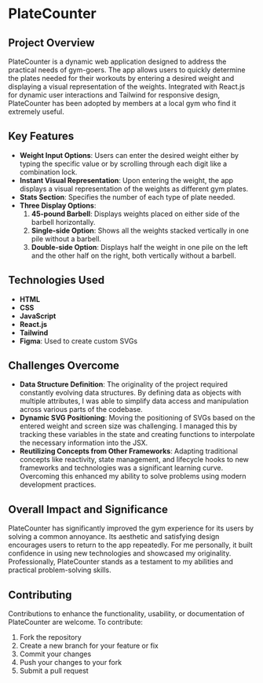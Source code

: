 # PlateCounter

## Project Overview
PlateCounter is a dynamic web application designed to address the practical needs of gym-goers. The app allows users to quickly determine the plates needed for their workouts by entering a desired weight and displaying a visual representation of the weights. Integrated with React.js for dynamic user interactions and Tailwind for responsive design, PlateCounter has been adopted by members at a local gym who find it extremely useful.

## Key Features
- **Weight Input Options**: Users can enter the desired weight either by typing the specific value or by scrolling through each digit like a combination lock.
- **Instant Visual Representation**: Upon entering the weight, the app displays a visual representation of the weights as different gym plates.
- **Stats Section**: Specifies the number of each type of plate needed.
- **Three Display Options**:
  1. **45-pound Barbell**: Displays weights placed on either side of the barbell horizontally.
  2. **Single-side Option**: Shows all the weights stacked vertically in one pile without a barbell.
  3. **Double-side Option**: Displays half the weight in one pile on the left and the other half on the right, both vertically without a barbell.

## Technologies Used
- **HTML**
- **CSS**
- **JavaScript**
- **React.js**
- **Tailwind**
- **Figma**: Used to create custom SVGs

## Challenges Overcome
- **Data Structure Definition**: The originality of the project required constantly evolving data structures. By defining data as objects with multiple attributes, I was able to simplify data access and manipulation across various parts of the codebase.
- **Dynamic SVG Positioning**: Moving the positioning of SVGs based on the entered weight and screen size was challenging. I managed this by tracking these variables in the state and creating functions to interpolate the necessary information into the JSX.
- **Reutilizing Concepts from Other Frameworks**: Adapting traditional concepts like reactivity, state management, and lifecycle hooks to new frameworks and technologies was a significant learning curve. Overcoming this enhanced my ability to solve problems using modern development practices.

## Overall Impact and Significance
PlateCounter has significantly improved the gym experience for its users by solving a common annoyance. Its aesthetic and satisfying design encourages users to return to the app repeatedly. For me personally, it built confidence in using new technologies and showcased my originality. Professionally, PlateCounter stands as a testament to my abilities and practical problem-solving skills.

## Contributing
Contributions to enhance the functionality, usability, or documentation of PlateCounter are welcome. To contribute:
1. Fork the repository
2. Create a new branch for your feature or fix
3. Commit your changes
4. Push your changes to your fork
5. Submit a pull request
